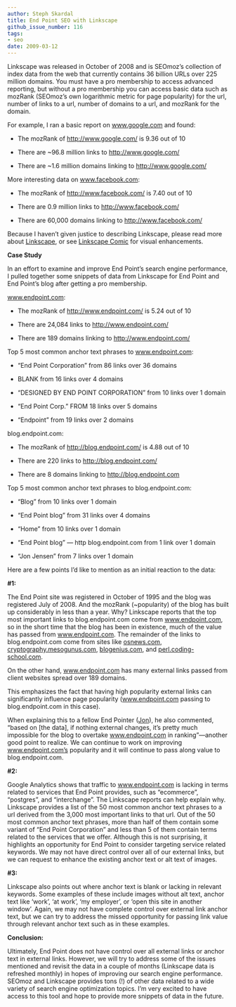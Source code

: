 ```yaml
---
author: Steph Skardal
title: End Point SEO with Linkscape
github_issue_number: 116
tags:
- seo
date: 2009-03-12
---
```


Linkscape was released in October of 2008 and is SEOmoz’s collection of index data from the web that currently contains 36 billion URLs over 225 million domains. You must have a pro membership to access advanced reporting, but without a pro membership you can access basic data such as mozRank (SEOmoz’s own logarithmic metric for page popularity) for the url, number of links to a url, number of domains to a url, and mozRank for the domain.

For example, I ran a basic report on www.google.com and found:

- The mozRank of http://www.google.com/ is 9.36 out of 10

- There are ~96.8 million links to http://www.google.com/

- There are ~1.6 million domains linking to http://www.google.com/

More interesting data on www.facebook.com:

- The mozRank of http://www.facebook.com/ is 7.40 out of 10

- There are 0.9 million links to http://www.facebook.com/

- There are 60,000 domains linking to http://www.facebook.com/

Because I haven’t given justice to describing Linkscape, please read more about [Linkscape](http://www.seomoz.org/linkscape), or see [Linkscape Comic](http://www.seomoz.org/linkscape_comic.html) for visual enhancements.

**Case Study**

In an effort to examine and improve End Point’s search engine performance, I pulled together some snippets of data from Linkscape for End Point and End Point’s blog after getting a pro membership.

www.endpoint.com:

- The mozRank of http://www.endpoint.com/ is 5.24 out of 10

- There are 24,084 links to http://www.endpoint.com/

- There are 189 domains linking to http://www.endpoint.com/

Top 5 most common anchor text phrases to www.endpoint.com:

- “End Point Corporation” from 86 links over 36 domains

- BLANK from 16 links over 4 domains

- “DESIGNED BY END POINT CORPORATION” from 10 links over 1 domain

- “End Point Corp.” FROM 18 links over 5 domains

- “Endpoint” from 19 links over 2 domains

blog.endpoint.com:

- The mozRank of http://blog.endpoint.com/ is 4.88 out of 10

- There are 220 links to http://blog.endpoint.com/

- There are 8 domains linking to http://blog.endpoint.com

Top 5 most common anchor text phrases to blog.endpoint.com:

- “Blog” from 10 links over 1 domain

- “End Point blog” from 31 links over 4 domains

- “Home” from 10 links over 1 domain

- “End Point blog” — http blog.endpoint.com from 1 link over 1 domain

- “Jon Jensen” from 7 links over 1 domain

Here are a few points I’d like to mention as an initial reaction to the data:

**#1:**

The End Point site was registered in October of 1995 and the blog was registered July of 2008. And the mozRank (~popularity) of the blog has built up considerably in less than a year. Why? Linkscape reports that the top most important links to blog.endpoint.com come from www.endpoint.com, so in the short time that the blog has been in existence, much of the value has passed from www.endpoint.com. The remainder of the links to blog.endpoint.com come from sites like [osnews.com](http://www.osnews.com), [cryptography.mesogunus.com](https://web.archive.org/web/20090821214145/http://cryptography.mesogunus.com/), [blogenius.com](https://web.archive.org/web/20090228164219/http://www.blogenius.com/), and [perl.coding-school.com](http://perl.coding-school.com/).

On the other hand, www.endpoint.com has many external links passed from client websites spread over 189 domains.

This emphasizes the fact that having high popularity external links can significantly influence page popularity (www.endpoint.com passing to blog.endpoint.com in this case).

When explaining this to a fellow End Pointer ([Jon](/team/jon-jensen/)), he also commented, “based on [the data], if nothing external changes, it’s pretty much impossible for the blog to overtake www.endpoint.com in ranking”—​another good point to realize. We can continue to work on improving www.endpoint.com’s popularity and it will continue to pass along value to blog.endpoint.com.

**#2:**

Google Analytics shows that traffic to www.endpoint.com is lacking in terms related to services that End Point provides, such as “ecommerce”, “postgres”, and “interchange”. The Linkscape reports can help explain why. Linkscape provides a list of the 50 most common anchor text phrases to a url derived from the 3,000 most important links to that url. Out of the 50 most common anchor text phrases, more than half of them contain some variant of “End Point Corporation” and less than 5 of them contain terms related to the services that we offer. Although this is not surprising, it highlights an opportunity for End Point to consider targeting service related keywords. We may not have direct control over all of our external links, but we can request to enhance the existing anchor text or alt text of images.

**#3:**

Linkscape also points out where anchor text is blank or lacking in relevant keywords. Some examples of these include images without alt text, anchor text like ‘work’, ‘at work’, ‘my employer’, or ‘open this site in another window’. Again, we may not have complete control over external link anchor text, but we can try to address the missed opportunity for passing link value through relevant anchor text such as in these examples.

**Conclusion:**

Ultimately, End Point does not have control over all external links or anchor text in external links. However, we will try to address some of the issues mentioned and revisit the data in a couple of months (Linkscape data is refreshed monthly) in hopes of improving our search engine performance. SEOmoz and Linkscape provides tons (!) of other data related to a wide variety of search engine optimization topics. I’m very excited to have access to this tool and hope to provide more snippets of data in the future.
